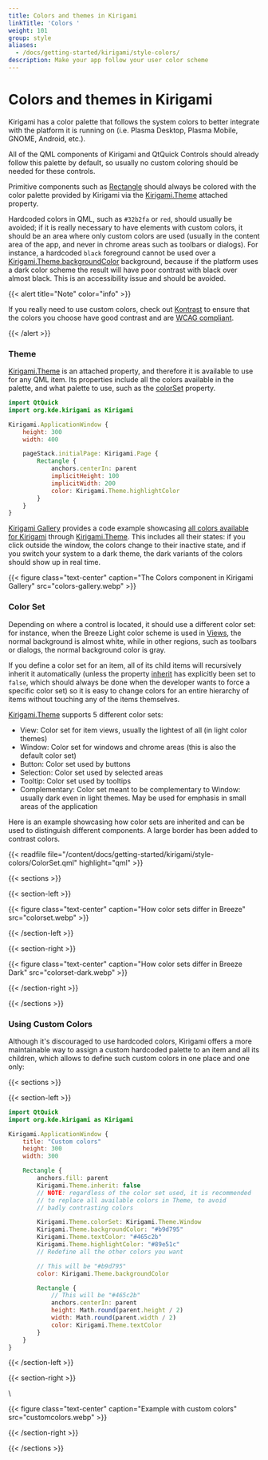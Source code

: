 ```yaml
---
title: Colors and themes in Kirigami
linkTitle: 'Colors '
weight: 101
group: style
aliases:
  - /docs/getting-started/kirigami/style-colors/
description: Make your app follow your user color scheme
---
```


# Colors and themes in Kirigami

Kirigami has a color palette that follows the system colors to better integrate with the platform it is running on (i.e. Plasma Desktop, Plasma Mobile, GNOME, Android, etc.).

All of the QML components of Kirigami and QtQuick Controls should already follow this palette by default, so usually no custom coloring should be needed for these controls.

Primitive components such as [Rectangle](docs:qtquick;QtQuick.Rectangle) should always be colored with the color palette provided by Kirigami via the [Kirigami.Theme](docs:kirigami2;Kirigami::Platform::PlatformTheme) attached property.

Hardcoded colors in QML, such as `#32b2fa` or `red`, should usually be avoided; if it is really necessary to have elements with custom colors, it should be an area where only custom colors are used (usually in the content area of the app, and never in chrome areas such as toolbars or dialogs). For instance, a hardcoded `black` foreground cannot be used over a [Kirigami.Theme.backgroundColor](docs:kirigami2;Kirigami::Platform::PlatformTheme::backgroundColor) background, because if the platform uses a dark color scheme the result will have poor contrast with black over almost black. This is an accessibility issue and should be avoided.

\{{< alert title="Note" color="info" >\}}

If you really need to use custom colors, check out [Kontrast](https://apps.kde.org/kontrast/) to ensure that the colors you choose have good contrast and are [WCAG compliant](https://en.wikipedia.org/wiki/Web\_Content\_Accessibility\_Guidelines).

\{{< /alert >\}}

### Theme

[Kirigami.Theme](docs:kirigami2;Kirigami::Platform::PlatformTheme) is an attached property, and therefore it is available to use for any QML item. Its properties include all the colors available in the palette, and what palette to use, such as the [colorSet](docs:kirigami2;Kirigami::Platform::PlatformTheme::colorSet) property.

```qml
import QtQuick
import org.kde.kirigami as Kirigami

Kirigami.ApplicationWindow {
    height: 300
    width: 400

    pageStack.initialPage: Kirigami.Page {
        Rectangle {
            anchors.centerIn: parent
            implicitHeight: 100
            implicitWidth: 200
            color: Kirigami.Theme.highlightColor
        }
    }
}
```

[Kirigami Gallery](https://apps.kde.org/kirigami2.gallery/) provides a code example showcasing [all colors available for Kirigami](https://invent.kde.org/sdk/kirigami-gallery/-/blob/master/src/data/contents/ui/gallery/ColorsGallery.qml) through [Kirigami.Theme](docs:kirigami2;Kirigami::Platform::PlatformTheme). This includes all their states: if you click outside the window, the colors change to their inactive state, and if you switch your system to a dark theme, the dark variants of the colors should show up in real time.

\{{< figure class="text-center" caption="The Colors component in Kirigami Gallery" src="colors-gallery.webp" >\}}

### Color Set

Depending on where a control is located, it should use a different color set: for instance, when the Breeze Light color scheme is used in [Views](https://doc.qt.io/qt-6/qtquick-modelviewsdata-modelview.html), the normal background is almost white, while in other regions, such as toolbars or dialogs, the normal background color is gray.

If you define a color set for an item, all of its child items will recursively inherit it automatically (unless the property [inherit](docs:kirigami2;Kirigami::Platform::PlatformTheme::inherit) has explicitly been set to `false`, which should always be done when the developer wants to force a specific color set) so it is easy to change colors for an entire hierarchy of items without touching any of the items themselves.

[Kirigami.Theme](docs:kirigami2;Kirigami::Platform::PlatformTheme) supports 5 different color sets:

* View: Color set for item views, usually the lightest of all (in light color themes)
* Window: Color set for windows and chrome areas (this is also the default color set)
* Button: Color set used by buttons
* Selection: Color set used by selected areas
* Tooltip: Color set used by tooltips
* Complementary: Color set meant to be complementary to Window: usually dark even in light themes. May be used for emphasis in small areas of the application

Here is an example showcasing how color sets are inherited and can be used to distinguish different components. A large border has been added to contrast colors.

\{{< readfile file="/content/docs/getting-started/kirigami/style-colors/ColorSet.qml" highlight="qml" >\}}

\{{< sections >\}}

\{{< section-left >\}}

\{{< figure class="text-center" caption="How color sets differ in Breeze" src="colorset.webp" >\}}

\{{< /section-left >\}}

\{{< section-right >\}}

\{{< figure class="text-center" caption="How color sets differ in Breeze Dark" src="colorset-dark.webp" >\}}

\{{< /section-right >\}}

\{{< /sections >\}}

### Using Custom Colors

Although it's discouraged to use hardcoded colors, Kirigami offers a more maintainable way to assign a custom hardcoded palette to an item and all its children, which allows to define such custom colors in one place and one only:

\{{< sections >\}}

\{{< section-left >\}}

```qml
import QtQuick
import org.kde.kirigami as Kirigami

Kirigami.ApplicationWindow {
    title: "Custom colors"
    height: 300
    width: 300

    Rectangle {
        anchors.fill: parent
        Kirigami.Theme.inherit: false
        // NOTE: regardless of the color set used, it is recommended
        // to replace all available colors in Theme, to avoid
        // badly contrasting colors

        Kirigami.Theme.colorSet: Kirigami.Theme.Window
        Kirigami.Theme.backgroundColor: "#b9d795"
        Kirigami.Theme.textColor: "#465c2b"
        Kirigami.Theme.highlightColor: "#89e51c"
        // Redefine all the other colors you want

        // This will be "#b9d795"
        color: Kirigami.Theme.backgroundColor

        Rectangle {
            // This will be "#465c2b"
            anchors.centerIn: parent
            height: Math.round(parent.height / 2)
            width: Math.round(parent.width / 2)
            color: Kirigami.Theme.textColor
        }
    }
}
```

\{{< /section-left >\}}

\{{< section-right >\}}

\


\{{< figure class="text-center" caption="Example with custom colors" src="customcolors.webp" >\}}

\{{< /section-right >\}}

\{{< /sections >\}}
